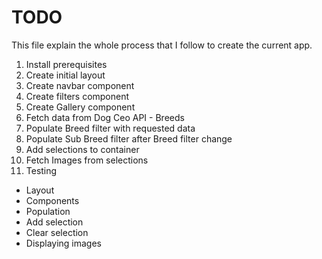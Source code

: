 # TODO

This file explain the whole process that I follow to create the current app.

1. Install prerequisites
2. Create initial layout
3. Create navbar component
4. Create filters component
5. Create Gallery component
6. Fetch data from Dog Ceo API - Breeds
7. Populate Breed filter with requested data
8. Populate Sub Breed filter after Breed filter change
9. Add selections to container
10. Fetch Images from selections
11. Testing

- Layout
- Components
- Population
- Add selection
- Clear selection
- Displaying images
